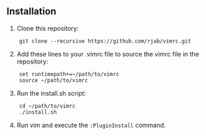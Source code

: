 Installation
------------

1. Clone this repository:
```
    git clone --recursive https://github.com/rjab/vimrc.git
```
2. Add these lines to your .vimrc file to source the vimrc file in the repository:
```
    set runtimepath+=~/path/to/vimrc
    source ~/path/to/vimrc
```
3. Run the install.sh script:
```
    cd ~/path/to/vimrc
    ./install.sh
```
4. Run vim and execute the `:PluginInstall` command.
